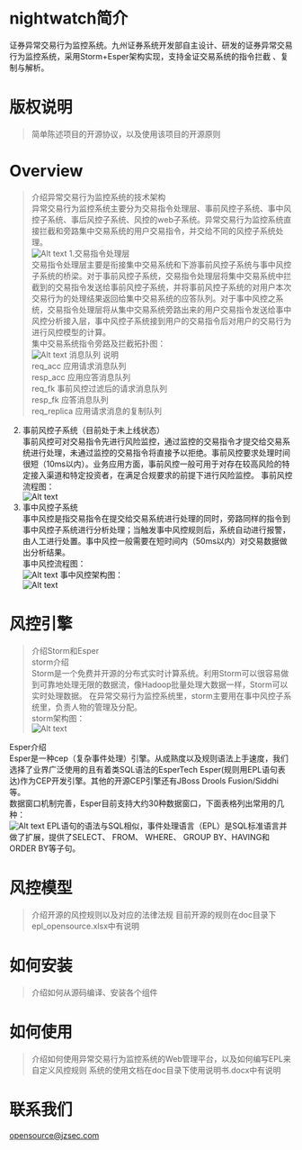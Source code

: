 # nightwatch简介
证券异常交易行为监控系统。九州证券系统开发部自主设计、研发的证券异常交易行为监控系统，采用Storm+Esper架构实现，支持金证交易系统的指令拦截 、复制与解析。

# 版权说明
> 简单陈述项目的开源协议，以及使用该项目的开源原则

# Overview
> 介绍异常交易行为监控系统的技术架构<br />
异常交易行为监控系统主要分为交易指令处理层、事前风控子系统、事中风控子系统、事后风控子系统、风控的web子系统。异常交易行为监控系统直接拦截和旁路集中交易系统的用户交易指令，并交给不同的风控子系统处理。<br />
![Alt text](https://github.com/JiuzhouSec/nightwatch/raw/master/Screenshots/jg.png)
1.交易指令处理层<br />
交易指令处理层主要是衔接集中交易系统和下游事前风控子系统与事中风控子系统的桥梁。对于事前风控子系统，交易指令处理层将集中交易系统中拦截到的交易指令发送给事前风控子系统，并将事前风控子系统的对用户本次交易行为的处理结果返回给集中交易系统的应答队列。对于事中风控之系统，交易指令处理层将从集中交易系统旁路出来的用户交易指令发送给事中风控分析接入层，事中风控子系统接到用户的交易指令后对用户的交易行为进行风控模型的计算。<br />
集中交易系统指令旁路及拦截拓扑图：<br />
![Alt text](https://github.com/JiuzhouSec/nightwatch/raw/master/Screenshots/jytp.png)
消息队列	说明<br />
req_acc	应用请求消息队列<br />
resp_acc	应用应答消息队列<br />
req_fk	事前风控过滤后的请求消息队列<br />
resp_fk	应答消息队列<br />
req_replica	应用请求消息的复制队列<br />
2. 事前风控子系统（目前处于未上线状态）<br />
事前风控可对交易指令先进行风险监控，通过监控的交易指令才提交给交易系统进行处理，未通过监控的交易指令将直接予以拒绝。事前风控要求处理时间很短（10ms以内）。业务应用方面，事前风控一般可用于对存在较高风险的特定接入渠道和特定投资者，在满足合规要求的前提下进行风险监控。
事前风控流程图：<br />
![Alt text](https://github.com/JiuzhouSec/nightwatch/raw/master/Screenshots/1.png)
3. 事中风控子系统<br />
事中风控是指交易指令在提交给交易系统进行处理的同时，旁路同样的指令到事中风控子系统进行分析处理；当触发事中风控规则后，系统自动进行报警，由人工进行处置。事中风控一般需要在短时间内（50ms以内）对交易数据做出分析结果。<br />
事中风控流程图：<br />
![Alt text](https://github.com/JiuzhouSec/nightwatch/raw/master/Screenshots/2.png)
事中风控架构图：<br />
![Alt text](https://github.com/JiuzhouSec/nightwatch/raw/master/Screenshots/3.png)

# 风控引擎
> 介绍Storm和Esper<br />
storm介绍<br />
Storm是一个免费并开源的分布式实时计算系统。利用Storm可以很容易做到可靠地处理无限的数据流，像Hadoop批量处理大数据一样，Storm可以实时处理数据。
在异常交易行为监控系统里，storm主要用在事中风控子系统里，负责人物的管理及分配。<br />
storm架构图：<br />
![Alt text](https://github.com/JiuzhouSec/nightwatch/raw/master/Screenshots/storm.jpg)

Esper介绍<br />
Esper是一种cep（复杂事件处理）引擎。从成熟度以及规则语法上手速度，我们选择了业界广泛使用的且有着类SQL语法的EsperTech Esper(规则用EPL语句表达)作为CEP开发引擎。其他的开源CEP引擎还有JBoss Drools Fusion/Siddhi等。<br />
数据窗口机制完善，Esper目前支持大约30种数据窗口，下面表格列出常用的几种：<br />
![Alt text](https://github.com/JiuzhouSec/nightwatch/raw/master/Screenshots/4.png)
EPL语句的语法与SQL相似，事件处理语言（EPL）是SQL标准语言并做了扩展，提供了SELECT、 FROM、 WHERE、 GROUP BY、HAVING和 ORDER BY等子句。<br />



# 风控模型
> 介绍开源的风控规则以及对应的法律法规
目前开源的规则在doc目录下epl_opensource.xlsx中有说明

# 如何安装
> 介绍如何从源码编译、安装各个组件

# 如何使用
> 介绍如何使用异常交易行为监控系统的Web管理平台，以及如何编写EPL来自定义风控规则
系统的使用文档在doc目录下使用说明书.docx中有说明
# 联系我们
opensource@jzsec.com
